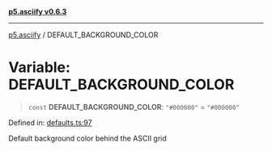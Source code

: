 [**p5.asciify v0.6.3**](../README.md)

***

[p5.asciify](../globals.md) / DEFAULT\_BACKGROUND\_COLOR

# Variable: DEFAULT\_BACKGROUND\_COLOR

> `const` **DEFAULT\_BACKGROUND\_COLOR**: `"#000000"` = `"#000000"`

Defined in: [defaults.ts:97](https://github.com/humanbydefinition/p5-asciify/blob/1a27890fc6c8c052abc0ef6e129ce2e94a0e661c/src/lib/defaults.ts#L97)

Default background color behind the ASCII grid
